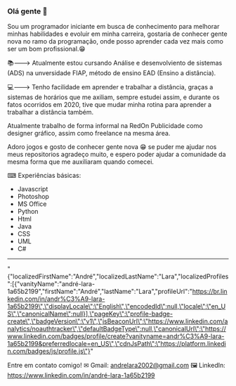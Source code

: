 ### Olá gente 👋
Sou um programador iniciante em busca de
conhecimento para melhorar minhas habilidades e
evoluir em minha carreira, gostaria de conhecer gente
nova no ramo da programação, onde posso aprender 
cada vez mais como ser um bom profissional.😁

📚---> Atualmente estou cursando Análise e desenvolviento de sistemas (ADS)
na unversidade FIAP, método de ensino EAD (Ensino a distância).

💻---> Tenho facilidade em aprender e trabalhar a distância, graças a
sistemas de horários que me axiliam, sempre estudei assim, e durante
os fatos ocorridos em 2020, tive que mudar minha rotina para aprender
a trabalhar a distância também.

Atualmente trabalho de forma informal na RedOn Publicidade
como designer gráfico, assim como freelance na mesma área.

Adoro jogos e gosto de conhecer gente nova 😁 se
puder me ajudar nos meus repositorios
agradeço muito, e espero poder ajudar a comunidade
da mesma forma que me auxiliaram quando comecei.

⌨ Experiências básicas:
- Javascript
- Photoshop
- MS Office
- Python
- Html
- Java
- CSS
- UML
- C#

-----------------------------------------------------------------------
"{\"localizedFirstName\":\"André\",\"localizedLastName\":\"Lara\",\"localizedProfiles\":[{\"vanityName\":\"andré-lara-1a65b2199\",\"firstName\":\"André\",\"lastName\":\"Lara\",\"profileUrl\":\"https://br.linkedin.com/in/andr%C3%A9-lara-1a65b2199\",\"displayLocale\":\"English\",\"encodedId\":null,\"locale\":\"en_US\",\"canonicalName\":null}],\"pageKey\":\"profile-badge-create\",\"badgeVersion\":\"v1\",\"jsBeaconUrl\":\"https://www.linkedin.com/analytics/noauthtracker\",\"defaultBadgeType\":null,\"canonicalUrl\":\"https://www.linkedin.com/badges/profile/create?vanityname=andr%C3%A9-lara-1a65b2199&preferredlocale=en_US\",\"cdnJsPath\":\"https://platform.linkedin.com/badges/js/profile.js\"}"

Entre em contato comigo!
✉ Gmail: andrelara2002@gmail.com
🖼 LinkedIn: https://www.linkedin.com/in/andré-lara-1a65b2199
